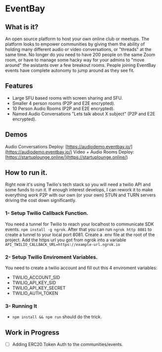 # EventBay
## What is it?
An open source platform to host your own online club or meetups. The platform looks to empower communities by giving them the ability of holding many different audio or video conversations, or "threads" at the same time.
No longer do you need to have 200 people on the same Zoom room, or have to manage some hacky way for your admins to "move around" the asistants over a few breakout rooms.
People joining EventBay events have complete autonomy to jump around as they see fit.
## Features
- Large SFU based rooms with screen sharing and SFU. 
- Smaller 4 person rooms (P2P and E2E encrypted).
- 10 Person Audio Rooms (P2P and E2E encrypted).
- Named Audio Conversations "Lets talk about X subject" (P2P and E2E encrypted).
## Demos
Audio Conversations Deploy: [https://audiodemo.eventbay.io/](https://audiodemo.eventbay.io/)
Video + Audio Rooms Deploy: [https://startuplounge.online/](https://startuplounge.online/)
## How to run it.
Right now it's using Twilio's tech stack so you will need a twilio API and some funds to run it. If enough interest develops, I can rework it to make everything work P2P with our own (or your own) STUN and TURN servers driving the cost down significantly.  

### 1- Setup Twilio Callback Function.
You need a tunnel for Twilio to reach your localhost to communicate SDK events.
`npm install -g ngrok`. After that you can run `ngrok http 8081` to create a tunnel to your local port 8081.
Create a .env file at the root of the project. Add the https url you got from ngrok into a  variable `API_TWILIO_CALLBACK_URL=https://example-url.ngrok.io`

### 2- Setup Twilio Enviroment Variables.
You need to create a twilio account and fill out this 4 enviroment variables:
  - TWILIO_ACCOUNT_SID
  - TWILIO_API_KEY_SID
  - TWILIO_API_KEY_SECRET
  - TWILIO_AUTH_TOKEN
 
### 3- Running It
- `npm install && npm run` should do the trick.

## Work in Progress
- [ ] Adding ERC20 Token Auth to the communities/events.
